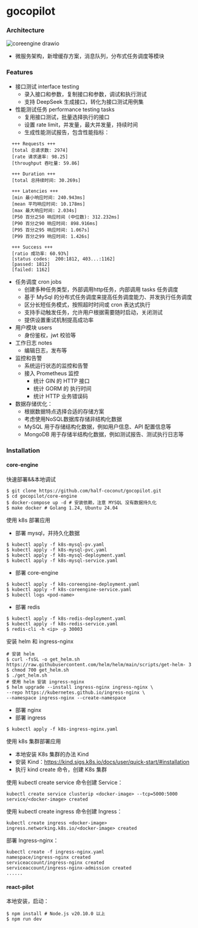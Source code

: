 # gocopilot

### Architecture

![coreengine drawio](https://github.com/user-attachments/assets/b12b1ac1-a31a-418b-8095-ef353373f883)

- 微服务架构，新增缓存方案，消息队列，分布式任务调度等模块

### Features

- 接口测试 interface testing
    - 录入接口和参数，复制接口和参数，调试和执行测试
    - 支持 DeepSeek 生成接口，转化为接口测试用例集
- 性能测试任务 performance testing tasks
    - 复用接口测试，批量选择执行的接口
    - 设置 rate limit，并发量，最大并发量，持续时间
    - 生成性能测试报告，包含性能指标：
```shell
  +++ Requests +++
  [total 总请求数: 2974]
  [rate 请求速率: 98.25]
  [throughput 吞吐量: 59.86]

  +++ Duration +++
  [total 总持续时间: 30.269s]

  +++ Latencies +++
  [min 最小响应时间: 240.943ms]
  [mean 平均响应时间: 10.178ms]
  [max 最大响应时间: 2.034s]
  [P50 百分之50 响应时间 (中位数): 312.232ms]
  [P90 百分之90 响应时间: 898.916ms]
  [P95 百分之95 响应时间: 1.067s]
  [P99 百分之99 响应时间: 1.426s]

  +++ Success +++
  [ratio 成功率: 60.93%]
  [status codes:  200:1812, 403...:1162]
  [passed: 1812]
  [failed: 1162]
```

- 任务调度 cron jobs
    - 创建多种任务类型，外部调用http任务，内部调用 tasks 任务调度
    - 基于 MySql 的分布式任务调度来提高任务调度能力、并发执行任务调度
    - 区分长短任务模式，按照超时时间或 cron 表达式执行
    - 支持手动触发任务，允许用户根据需要随时启动，关闭测试
    - 提供设置重试机制提高成功率
- 用户模块 users
    - 身份鉴权，jwt 校验等
- 工作日志 notes
    - 编辑日志，发布等
- 监控和告警
    - 系统运行状态的监控和告警
    - 接入 Prometheus 监控
        - 统计 GIN 的 HTTP 接口
        - 统计 GORM 的 执行时间
        - 统计 HTTP 业务错误码
- 数据存储优化：
    - 根据数据特点选择合适的存储方案
    - 考虑使用NoSQL数据库存储非结构化数据
    - MySQL 用于存储结构化数据，例如用户信息、API 配置信息等
    - MongoDB 用于存储半结构化数据，例如测试报告、测试执行日志等

### Installation

#### core-engine

快速部署&&本地调试

```shell
$ git clone https://github.com/half-coconut/gocopilot.git
$ cd gocopilot/core-engine
$ docker-compose up -d # 安装依赖，注意 MYSQL 没有数据持久化
$ make docker # Golang 1.24, Ubuntu 24.04
```

使用 k8s 部署应用

- 部署 mysql，并持久化数据

```shell
$ kubectl apply -f k8s-mysql-pv.yaml
$ kubectl apply -f k8s-mysql-pvc.yaml
$ kubectl apply -f k8s-mysql-deployment.yaml
$ kubectl apply -f k8s-mysql-service.yaml
```

- 部署 core-engine

```shell
$ kubectl apply -f k8s-coreengine-deployment.yaml
$ kubectl apply -f k8s-coreengine-service.yaml
$ kubectl logs <pod-name> 
```

- 部署 redis

```shell
$ kubectl apply -f k8s-redis-deployment.yaml
$ kubectl apply -f k8s-redis-service.yaml
$ redis-cli -h <ip> -p 30003
```

安装 helm 和 ingress-nginx

```shell
# 安装 helm
$ curl -fsSL -o get_helm.sh https://raw.githubusercontent.com/helm/helm/main/scripts/get-helm- 3
$ chmod 700 get_helm.sh
$ ./get_helm.sh
# 使用 helm 安装 ingress-nginx
$ helm upgrade --install ingress-nginx ingress-nginx \
--repo https://kubernetes.github.io/ingress-nginx \
--namespace ingress-nginx --create-namespace
```

- 部署 nginx
- 部署 ingress

```shell
$ kubectl apply -f k8s-ingress-nginx.yaml
```

使用 k8s 集群部署应用

- 本地安装 K8s 集群的办法 Kind
- 安装 Kind：https://kind.sigs.k8s.io/docs/user/quick-start/#installation
- 执行 kind create 命令，创建 K8s 集群

使用 kubectl create service 命令创建 Service：

```shell
kubectl create service clusterip <docker-image> --tcp=5000:5000
service/<docker-image> created
```

使用 kubectl create ingress 命令创建 Ingress：

```shell
kubectl create ingress <docker-image> 
ingress.networking.k8s.io/<docker-image> created
```

部署 Ingress-nginx：

```shell
kubectl create -f ingress-nginx.yaml
namespace/ingress-nginx created
serviceaccount/ingress-nginx created
serviceaccount/ingress-nginx-admission created
......
```

#### react-pilot

本地安装，启动：

```shell
$ npm install # Node.js v20.10.0 以上
$ npm run dev
```
